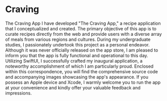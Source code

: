 # Craving
The Craving App
I have developed "The Craving App," a recipe application that I conceptualized and created. The primary objective of this app is to curate recipes directly from the web and provide users with a diverse array of meals from various regions and cultures. During my undergraduate studies, I passionately undertook this project as a personal endeavor. Although it was never officially released on the app store, I am pleased to inform you that the app is fully functional and operational to this day. Utilizing SwiftUI, I successfully crafted my inaugural application, a noteworthy accomplishment of which I am particularly proud. Enclosed within this correspondence, you will find the comprehensive source code and accompanying images showcasing the app's appearance. If you possess an Apple device and Xcode, I warmly welcome you to run the app at your convenience and kindly offer your valuable feedback and impressions.
